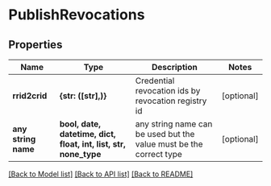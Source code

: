 # PublishRevocations


## Properties
Name | Type | Description | Notes
------------ | ------------- | ------------- | -------------
**rrid2crid** | **{str: ([str],)}** | Credential revocation ids by revocation registry id | [optional] 
**any string name** | **bool, date, datetime, dict, float, int, list, str, none_type** | any string name can be used but the value must be the correct type | [optional]

[[Back to Model list]](../README.md#documentation-for-models) [[Back to API list]](../README.md#documentation-for-api-endpoints) [[Back to README]](../README.md)


